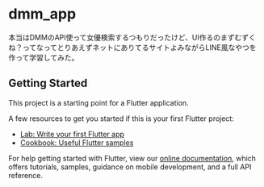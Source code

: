 # dmm_app

本当はDMMのAPI使って女優検索するつもりだったけど、UI作るのまずむずくね？ってなってとりあえずネットにありてるサイトよみながらLINE風なやつを作って学習してみた。

## Getting Started

This project is a starting point for a Flutter application.

A few resources to get you started if this is your first Flutter project:

- [Lab: Write your first Flutter app](https://flutter.dev/docs/get-started/codelab)
- [Cookbook: Useful Flutter samples](https://flutter.dev/docs/cookbook)

For help getting started with Flutter, view our
[online documentation](https://flutter.dev/docs), which offers tutorials,
samples, guidance on mobile development, and a full API reference.

